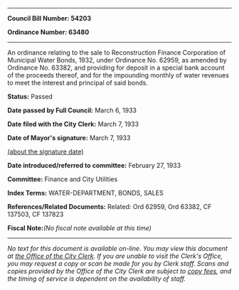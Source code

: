 

********

**Council Bill Number: 54203**
   
**Ordinance Number: 63480**
********

 An ordinance relating to the sale to Reconstruction Finance Corporation of Municipal Water Bonds, 1932, under Ordinance No. 62959, as amended by Ordinance No. 63382, and providing for deposit in a special bank account of the proceeds thereof, and for the impounding monthly of water revenues to meet the interest and principal of said bonds.

**Status:** Passed
   
**Date passed by Full Council:** March 6, 1933
   
**Date filed with the City Clerk:** March 7, 1933
   
**Date of Mayor's signature:** March 7, 1933
   
[(about the signature date)](/~public/approvaldate.htm)
   
   
   
**Date introduced/referred to committee:** February 27, 1933
   
**Committee:** Finance and City Utilities
   
   
**Index Terms:** WATER-DEPARTMENT, BONDS, SALES

**References/Related Documents:** Related: Ord 62959, Ord 63382, CF 137503, CF 137823

**Fiscal Note:**_(No fiscal note available at this time)_
********

_No text for this document is available on-line. You may view this document at [the Office of the City Clerk](http://www.seattle.gov/leg/clerk/contactUs.htm). If you are unable to visit the Clerk's Office, you may request a copy or scan be made for you by Clerk staff. Scans and copies provided by the Office of the City Clerk are subject to [copy fees](http://clerk.seattle.gov/~public/clerkfees.htm), and the timing of service is dependent on the availability of staff._


